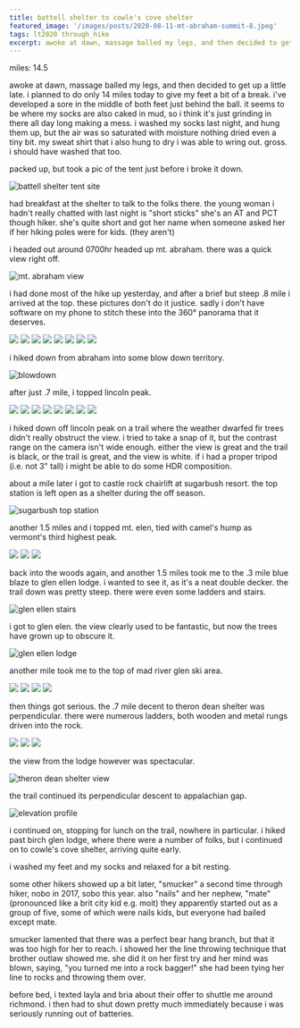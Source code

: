 ```yaml
---
title: battell shelter to cowle's cove shelter
featured_image: '/images/posts/2020-08-11-mt-abraham-summit-8.jpeg'
tags: lt2020 through_hike
excerpt: awoke at dawn, massage balled my legs, and then decided to get up a little late. i planned to do only 14 miles today to give my feet a bit of a break.
---
```


miles: 14.5

awoke at dawn, massage balled my legs, and then decided to get up a little late. i planned to do only 14 miles today to give my feet a bit of a break. i've developed a sore in the middle of both feet just behind the ball. it seems to be where my socks are also caked in mud, so i think it's just grinding in there all day long making a mess. i washed my socks last night, and hung them up, but the air was so saturated with moisture nothing dried even a tiny bit. my sweat shirt that i also hung to dry i was able to wring out. gross. i should have washed that too.

packed up, but took a pic of the tent just before i broke it down.

![battell shelter tent site](/images/posts/2020-08-11-battell-shelter-tent-site.jpeg)

had breakfast at the shelter to talk to the folks there. the young woman i hadn't really chatted with last night is "short sticks" she's an AT and PCT though hiker. she's quite short and got her name when someone asked her if her hiking poles were for kids. (they aren't)

i headed out around 0700hr headed up mt. abraham. there was a quick view right off.

![mt. abraham view](/images/posts/2020-08-11-mt-abraham-view.jpeg)

i had done most of the hike up yesterday, and after a brief but steep .8 mile i arrived at the top. these pictures don't do it justice. sadly i don't have software on my phone to stitch these into the 360° panorama that it deserves.

<div class="gallery" data-columns="3">
	<img src="/images/posts/2020-08-11-mt-abraham-summit-1.jpeg">
	<img src="/images/posts/2020-08-11-mt-abraham-summit-2.jpeg">
	<img src="/images/posts/2020-08-11-mt-abraham-summit-3.jpeg">
	<img src="/images/posts/2020-08-11-mt-abraham-summit-4.jpeg">
	<img src="/images/posts/2020-08-11-mt-abraham-summit-5.jpeg">
	<img src="/images/posts/2020-08-11-mt-abraham-summit-6.jpeg">
	<img src="/images/posts/2020-08-11-mt-abraham-summit-7.jpeg">
	<img src="/images/posts/2020-08-11-mt-abraham-summit-8.jpeg">
</div>

i hiked down from abraham into some blow down territory.

![blowdown](/images/posts/2020-08-11-blowdown.jpeg)

after just .7 mile, i topped lincoln peak.

<div class="gallery" data-columns="3">
	<img src="/images/posts/2020-08-11-lincoln-peak-summit-1.jpeg">
	<img src="/images/posts/2020-08-11-lincoln-peak-summit-2.jpeg">
	<img src="/images/posts/2020-08-11-lincoln-peak-summit-3.jpeg">
	<img src="/images/posts/2020-08-11-lincoln-peak-summit-4.jpeg">
	<img src="/images/posts/2020-08-11-lincoln-peak-summit-5.jpeg">
	<img src="/images/posts/2020-08-11-lincoln-peak-summit-6.jpeg">
	<img src="/images/posts/2020-08-11-lincoln-peak-summit-7.jpeg">
	<img src="/images/posts/2020-08-11-lincoln-peak-summit-8.jpeg">
</div>

i hiked down off lincoln peak on a trail where the weather dwarfed fir trees didn't really obstruct the view. i tried to take a snap of it, but the contrast range on the camera isn't wide enough. either the view is great and the trail is black, or the trail is great, and the view is white. if i had a proper tripod (i.e. not 3" tall) i might be able to do some HDR composition.

about a mile later i got to castle rock chairlift at sugarbush resort. the top station is left open as a shelter during the off season.

![sugarbush top station](/images/posts/2020-08-11-sugarbush-top-station.jpeg)

another 1.5 miles and i topped mt. elen, tied with camel's hump as vermont's third highest peak.

<div class="gallery" data-columns="3">
	<img src="/images/posts/2020-08-11-mt-elen-summit-1.jpeg">
	<img src="/images/posts/2020-08-11-mt-elen-summit-2.jpeg">
	<img src="/images/posts/2020-08-11-mt-elen-summit-3.jpeg">
</div>

back into the woods again, and another 1.5 miles took me to the .3 mile blue blaze to glen ellen lodge. i wanted to see it, as it's a neat double decker. the trail down was pretty steep. there were even some ladders and stairs.

![glen ellen stairs](/images/posts/2020-08-11-glen-ellen-stairs.jpeg)

i got to glen elen. the view clearly used to be fantastic, but now the trees have grown up to obscure it.

![glen ellen lodge](/images/posts/2020-08-11-glen-ellen-lodge.jpeg)

another mile took me to the top of mad river glen ski area.

<div class="gallery" data-columns="3">
	<img src="/images/posts/2020-08-11-mad-river-glen-summit-1.jpeg">
	<img src="/images/posts/2020-08-11-mad-river-glen-summit-2.jpeg">
	<img src="/images/posts/2020-08-11-mad-river-glen-summit-3.jpeg">
	<img src="/images/posts/2020-08-11-mad-river-glen-summit-4.jpeg">
</div>

then things got serious. the .7 mile decent to theron dean shelter was perpendicular. there were numerous ladders, both wooden and metal rungs driven into the rock.

<div class="gallery" data-columns="3">
	<img src="/images/posts/2020-08-11-perpendicular-trail-1.jpeg">
	<img src="/images/posts/2020-08-11-perpendicular-trail-2.jpeg">
	<img src="/images/posts/2020-08-11-perpendicular-trail-3.jpeg">
</div>

the view from the lodge however was spectacular.

![theron dean shelter view](/images/posts/2020-08-11-theron-dean-shelter-view.jpeg)

the trail continued its perpendicular descent to appalachian gap.

![elevation profile](/images/posts/2020-08-11-elevation-profile.jpeg)

i continued on, stopping for lunch on the trail, nowhere in particular. i hiked past birch glen lodge, where there were a number of folks, but i continued on to cowle's cove shelter, arriving quite early.

i washed my feet and my socks and relaxed for a bit resting.

some other hikers showed up a bit later, "smucker" a second time through hiker, nobo in 2017, sobo this year. also "nails" and her nephew, "mate" (pronounced like a brit city kid e.g. moit) they apparently started out as a group of five, some of which were nails kids, but everyone had bailed except mate.

smucker lamented that there was a perfect bear hang branch, but that it was too high for her to reach. i showed her the line throwing technique that brother outlaw showed me. she did it on her first try and her mind was blown, saying, "you turned me into a rock bagger!" she had been tying her line to rocks and throwing them over.

before bed, i texted layla and bria about their offer to shuttle me around richmond. i then had to shut down pretty much immediately because i was seriously running out of batteries.
